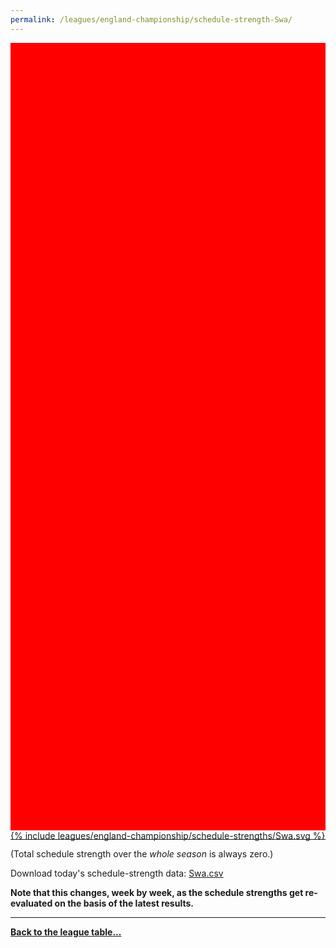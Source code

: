 ```yaml
---
permalink: /leagues/england-championship/schedule-strength-Swa/
---
```


<style>
.svg-wrap {
    background-color:red;
    height:0;
    padding-top:250%; /* 350px/550px */
    position: relative;
}

svg {
    background-color: white;
    height: 100%;
    display:block;
    width: 100%;
    position: absolute;
    top:0;
    left:0;
}
</style>


<div class="svg-wrap">
{% include leagues/england-championship/schedule-strengths/Swa.svg %}
</div>

-----

(Total schedule strength over the *whole season* is always zero.)


Download today's schedule-strength data: [Swa.csv](/assets/leagues/england-premier-league/2019/schedule-strengths/Swa.csv)

**Note that this changes, week by week, as the schedule strengths get re-evaluated on the
basis of the latest results.**

-----

[**Back to the league table...**](/leagues/england-championship)


